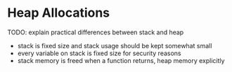 # Heap Allocations

TODO: explain practical differences between stack and heap
- stack is fixed size and stack usage should be kept somewhat small
- every variable on stack is fixed size for security reasons
- stack memory is freed when a function returns, heap memory explicitly

